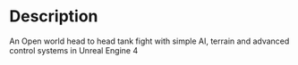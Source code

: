# Description #

An Open world head to head tank fight with simple AI, terrain and advanced control systems in Unreal Engine 4
